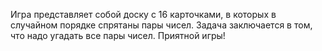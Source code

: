 Игра представляет собой доску с 16 карточками, в которых в случайном порядке спрятаны пары чисел. Задача заключается в том, что надо угадать все пары чисел. Приятной игры!
